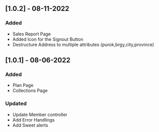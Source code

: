## [1.0.2] - 08-11-2022
### Added
- Sales Report Page
- Added Icon for the Signout Button
- Destructure Address to multiple attributes (purok,brgy,city,province)

## [1.0.1] - 08-06-2022
### Added
- Plan Page
- Collections Page

### Updated
- Update Member controller
- Add Error Handlings
- Add Sweet alerts